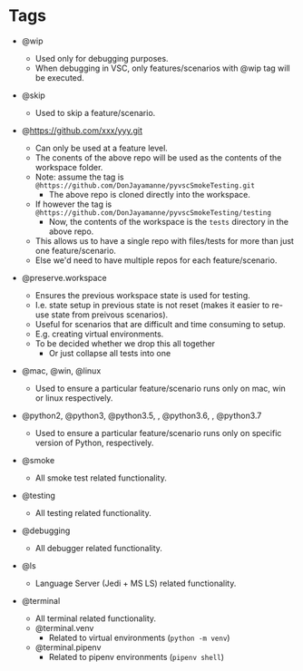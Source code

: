 # Tags

-   @wip
    -   Used only for debugging purposes.
    -   When debugging in VSC, only features/scenarios with @wip tag will be executed.
-   @skip
    -   Used to skip a feature/scenario.
-   @https://github.com/xxx/yyy.git
    -   Can only be used at a feature level.
    -   The conents of the above repo will be used as the contents of the workspace folder.
    -   Note: assume the tag is `@https://github.com/DonJayamanne/pyvscSmokeTesting.git`
        -   The above repo is cloned directly into the workspace.
    -   If however the tag is `@https://github.com/DonJayamanne/pyvscSmokeTesting/testing`
        -   Now, the contents of the workspace is the `tests` directory in the above repo.
    -   This allows us to have a single repo with files/tests for more than just one feature/scenario.
    -   Else we'd need to have multiple repos for each feature/scenario.
-   @preserve.workspace

    -   Ensures the previous workspace state is used for testing.
    -   I.e. state setup in previous state is not reset (makes it easier to re-use state from preivous scenarios).
    -   Useful for scenarios that are difficult and time consuming to setup.
    -   E.g. creating virtual environments.
    -   To be decided whether we drop this all together
        -   Or just collapse all tests into one

-   @mac, @win, @linux
    -   Used to ensure a particular feature/scenario runs only on mac, win or linux respectively.
-   @python2, @python3, @python3.5, , @python3.6, , @python3.7
    -   Used to ensure a particular feature/scenario runs only on specific version of Python, respectively.
-   @smoke
    -   All smoke test related functionality.
-   @testing
    -   All testing related functionality.
-   @debugging
    -   All debugger related functionality.
-   @ls
    -   Language Server (Jedi + MS LS) related functionality.
-   @terminal
    -   All terminal related functionality.
    -   @terminal.venv
        -   Related to virtual environments (`python -m venv`)
    -   @terminal.pipenv
        -   Related to pipenv environments (`pipenv shell`)
